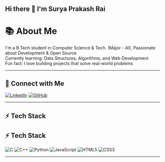 ## Hi there 👋 I'm Surya Prakash Rai 
# 📚 About Me

I'm a B.Tech student in Computer Science & Tech. (Major - AI), Passionate about Development & Open Source  
Currently learning: Data Structures, Algorithms, and Web Development  
Fun fact: I love building projects that solve real-world problems  

---

## 🔗 Connect with Me
[![LinkedIn](https://img.shields.io/badge/LinkedIn-blue?style=for-the-badge&logo=linkedin)](https://www.linkedin.com/in/surya-rai-33773a229/)
[![GitHub](https://img.shields.io/badge/GitHub-black?style=for-the-badge&logo=github)](https://github.com/raisuraj2004)

---

## ⚡ Tech Stack
## ⚡ Tech Stack
![C](https://img.shields.io/badge/C-00599C?style=for-the-badge&logo=c&logoColor=white)
![C++](https://img.shields.io/badge/C++-00599C?style=for-the-badge&logo=c%2B%2B&logoColor=white)
![Python](https://img.shields.io/badge/Python-3776AB?style=for-the-badge&logo=python&logoColor=white)
![JavaScript](https://img.shields.io/badge/JavaScript-F7DF1E?style=for-the-badge&logo=javascript&logoColor=black)
![HTML5](https://img.shields.io/badge/HTML5-E34F26?style=for-the-badge&logo=html5&logoColor=white)
![CSS3](https://img.shields.io/badge/CSS3-1572B6?style=for-the-badge&logo=css3&logoColor=white)

---
